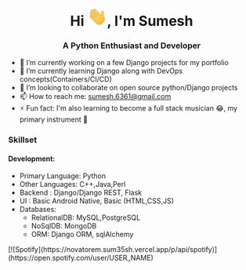<h1 align="center">Hi <img src="https://raw.githubusercontent.com/ABSphreak/ABSphreak/master/gifs/Hi.gif" width="40px" />, I'm Sumesh</h1>
<h3 align="center">A Python Enthusiast and Developer</h3>


- 🔭 I’m currently working on a few Django projects for my portfolio 
- 🌱 I’m currently learning Django along with DevOps concepts(Containers/CI/CD)
- 👯 I’m looking to collaborate on open source python/Django projects 
- 📫 How to reach me: sumesh.6361@gmail.com
- ⚡ Fun fact: I'm also learning to become a full stack musician 😂, my primary instrument 🎸

<h3>Skillset</h3>
<h4>Development:</h4>
<ul>
  <li>Primary Language: Python</li>
  <li>Other Languages: C++,Java,Perl
  <li>Backend : Django/Django REST, Flask
  <li>UI : Basic Android Native, Basic (HTML,CSS,JS)
  <li>Databases:
    <ul>
    <li>RelationalDB: MySQL,PostgreSQL
    <li>NoSqlDB: MongoDB
    <li>ORM: Django ORM, sqlAlchemy
    </ul>
</ul>
[![Spotify](https://novatorem.sum35sh.vercel.app/p/api/spotify)](https://open.spotify.com/user/USER_NAME)
